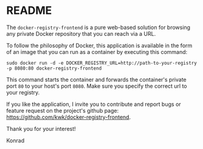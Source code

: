 README
======

The `docker-registry-frontend` is a pure web-based solution for browsing any private Docker repository that you can reach via a URL.

To follow the philosophy of Docker, this application is available in the form of an image that you can run as a container by executing this command:

    sudo docker run -d -e DOCKER_REGISTRY_URL=http://path-to-your-registry -p 8080:80 docker-registry-frontend

This command starts the container and forwards the container's private port `80` to your host's port `8080`. Make sure you specify the correct url to your registry.

If you like the application, I invite you to contribute and report bugs or feature request on the project's github page: https://github.com/kwk/docker-registry-frontend.

Thank you for your interest!

Konrad

